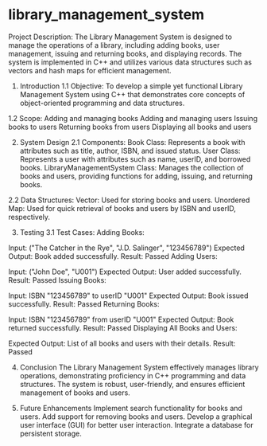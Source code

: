 # library_management_system
Project Description:
The Library Management System is designed to manage the operations of a library, including adding books, user management, issuing and returning books, and displaying records. The system is implemented in C++ and utilizes various data structures such as vectors and hash maps for efficient management.


1. Introduction
1.1 Objective:
To develop a simple yet functional Library Management System using C++ that demonstrates core concepts of object-oriented programming and data structures.

1.2 Scope:
Adding and managing books
Adding and managing users
Issuing books to users
Returning books from users
Displaying all books and users


2. System Design
2.1 Components:
Book Class: Represents a book with attributes such as title, author, ISBN, and issued status.
User Class: Represents a user with attributes such as name, userID, and borrowed books.
LibraryManagementSystem Class: Manages the collection of books and users, providing functions for adding, issuing, and returning books.

2.2 Data Structures:
Vector: Used for storing books and users.
Unordered Map: Used for quick retrieval of books and users by ISBN and userID, respectively.


3. Testing
3.1 Test Cases:
Adding Books:

Input: ("The Catcher in the Rye", "J.D. Salinger", "123456789")
Expected Output: Book added successfully.
Result: Passed
Adding Users:

Input: ("John Doe", "U001")
Expected Output: User added successfully.
Result: Passed
Issuing Books:

Input: ISBN "123456789" to userID "U001"
Expected Output: Book issued successfully.
Result: Passed
Returning Books:

Input: ISBN "123456789" from userID "U001"
Expected Output: Book returned successfully.
Result: Passed
Displaying All Books and Users:

Expected Output: List of all books and users with their details.
Result: Passed


4. Conclusion
The Library Management System effectively manages library operations, demonstrating proficiency in C++ programming and data structures. The system is robust, user-friendly, and ensures efficient management of books and users.


6. Future Enhancements
Implement search functionality for books and users.
Add support for removing books and users.
Develop a graphical user interface (GUI) for better user interaction.
Integrate a database for persistent storage.



